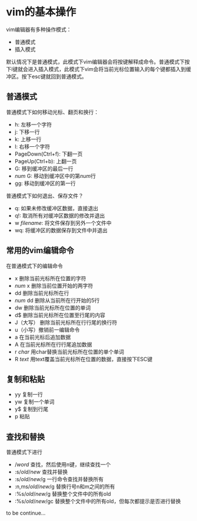 # vim的基本操作

vim编辑器有多种操作模式：
- 普通模式
- 插入模式

默认情况下是普通模式，此模式下vim编辑器会将按键解释成命令。普通模式下按下i键就会进入插入模式，此模式下vim会将当前光标位置输入的每个键都插入到缓冲区。按下esc键就回到普通模式。

## 普通模式
普通模式下如何移动光标、翻页和换行：
- h: 左移一个字符
- j: 下移一行
- k: 上移一行
- l: 右移一个字符
- PageDown(Ctrl+f): 下翻一页
- PageUp(Ctrl+b): 上翻一页
- G: 移到缓冲区的最后一行
- *num* G: 移动到缓冲区中的第*num*行
- gg: 移动到缓冲区的第一行

普通模式下如何退出、保存文件？
- q: 如果未修改缓冲区数据，直接退出
- q!: 取消所有对缓冲区数据的修改并退出
- w *filename*: 将文件保存到另外一个文件中
- wq: 将缓冲区的数据保存到文件中并退出

## 常用的vim编辑命令

在普通模式下的编辑命令

- x 删除当前光标所在位置的字符
- *num* x 删除当前位置开始的两字符
- dd 删除当前光标所在行
- *num* dd 删除从当前所在行开始的5行
- dw 删除当前光标所在位置的单词
- d$ 删除当前光标所在位置至行尾的内容
- J（大写） 删除当前光标所在行行尾的换行符
- u（小写）撤销前一编辑命令
- a 在当前光标后追加数据
- A 在当前光标所在行行尾追加数据
- r *char* 用char替换当前光标所在位置的单个单词
- R *text* 用text覆盖当前光标所在位置的数据，直接按下ESC键

## 复制和粘贴
- yy 复制一行
- yw 复制一个单词
- y$ 复制到行尾
- p 粘贴

## 查找和替换
普通模式下进行
- /*word* 查找，然后使用n键，继续查找一个
- :s/*old*/*new* 查找并替换
- :s/*old*/*new*/g 一行命令查找并替换所有
- :n,ms/*old*/*new*/g 替换行号n和m之间的所有
- :%s/*old*/*new*/g 替换整个文件中的所有old
- :%s/*old*/*new*/gc 替换整个文件中的所有old，但每次都提示是否进行替换


to be continue...
